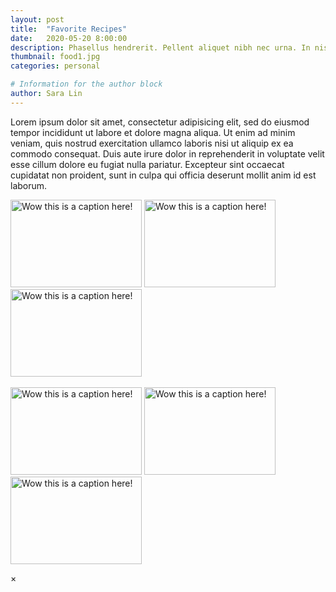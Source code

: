 ```yaml
---
layout: post
title:  "Favorite Recipes"
date:   2020-05-20 8:00:00
description: Phasellus hendrerit. Pellent aliquet nibh nec urna. In nis aliquet vel, dapibus id,mattis.
thumbnail: food1.jpg
categories: personal

# Information for the author block
author: Sara Lin
---
```

Lorem ipsum dolor sit amet, consectetur adipisicing elit, sed do eiusmod tempor incididunt ut labore et dolore magna aliqua. Ut enim ad minim veniam, quis nostrud exercitation ullamco laboris nisi ut aliquip ex ea commodo consequat. Duis aute irure dolor in reprehenderit in voluptate velit esse cillum dolore eu fugiat nulla pariatur. Excepteur sint occaecat cupidatat non proident, sunt in culpa qui officia deserunt mollit anim id est laborum.

<html>
<!-- Trigger the Modal -->
<div class="imageRow">
<img id="myImg" src="{{ site.baseurl }}/assets/img/brushes.jpg" alt="Wow this is a caption here!" style="width:100%;max-width:15em;height:10em">
<img id="myImg" src="{{ site.baseurl }}/assets/img/brushes.jpg" alt="Wow this is a caption here!" style="width:100%;max-width:15em;height:10em">
<img id="myImg" src="{{ site.baseurl }}/assets/img/brushes.jpg" alt="Wow this is a caption here!" style="width:100%;max-width:15em;height:10em">
</div>

<br/>

<div class="imageRow">
<img id="myImg" src="{{ site.baseurl }}/assets/img/brushes.jpg" alt="Wow this is a caption here!" style="width:100%;max-width:15em;height:10em">
<img id="myImg" src="{{ site.baseurl }}/assets/img/brushes.jpg" alt="Wow this is a caption here!" style="width:100%;max-width:15em;height:10em">
<img id="myImg" src="{{ site.baseurl }}/assets/img/brushes.jpg" alt="Wow this is a caption here!" style="width:100%;max-width:15em;height:10em">
</div>

<!-- The Modal -->
<div id="myModal" class="modal">

  <!-- The Close Button -->
  <span class="close">&times;</span>

  <!-- Modal Content (The Image) -->
  <img class="modal-content" id="img01">

  <!-- Modal Caption (Image Text) -->
  <div id="caption"></div>
</div>

<script> //Modal image popup
// Get the modal
var modal = document.getElementById("myModal");

// Get the image and insert it inside the modal - use its "alt" text as a caption
var img = document.getElementById("myImg");
var modalImg = document.getElementById("img01");
var captionText = document.getElementById("caption");
img.onclick = function(){
  modal.style.display = "block";
  modalImg.src = this.src;
  captionText.innerHTML = this.alt;
}

// Get the <span> element that closes the modal
var span = document.getElementsByClassName("close")[0];

// When the user clicks on <span> (x), close the modal
span.onclick = function() {
  modal.style.display = "none";
}
</script>

</html>